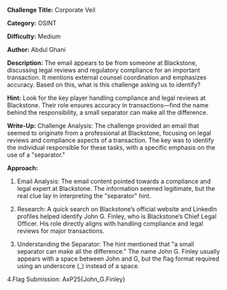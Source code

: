 **Challenge Title:** Corporate Veil

**Category:** OSINT 

**Difficulty:** Medium

**Author:** Abdul Ghani

**Description:**
The email appears to be from someone at Blackstone, discussing legal reviews and regulatory compliance for an important transaction. It mentions external counsel coordination and emphasizes accuracy. Based on this, what is this challenge asking us to identify?

**Hint:**
Look for the key player handling compliance and legal reviews at Blackstone. Their role ensures accuracy in transactions—find the name behind the responsibility, a small separator can make all the difference.

**Write-Up:**
Challenge Analysis:
The challenge provided an email that seemed to originate from a professional at Blackstone, focusing on legal reviews and compliance aspects of a transaction. The key was to identify the individual responsible for these tasks, with a specific emphasis on the use of a "separator."

**Approach:**

1. Email Analysis:
The email content pointed towards a compliance and legal expert at Blackstone. The information seemed legitimate, but the real clue lay in interpreting the "separator" hint.

2. Research:
A quick search on Blackstone’s official website and LinkedIn profiles helped identify John G. Finley, who is Blackstone’s Chief Legal Officer. His role directly aligns with handling compliance and legal reviews for major transactions.

3. Understanding the Separator:
The hint mentioned that "a small separator can make all the difference." The name John G. Finley usually appears with a space between John and G, but the flag format required using an underscore (_) instead of a space.

4.Flag Submission:
AxP25{John_G.Finley}


